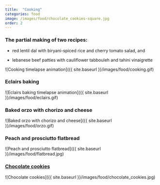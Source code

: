 ```yaml
---
title:  "Cooking"
categories: food
image: /images/food/chocolate_cookies-square.jpg
order: 2
---
```


### The partial making of two recipes:

+ red lentil dal with biryani-spiced rice and cherry tomato salad, and

+ lebanese beef patties with cauliflower tabbouleh and tahini vinaigrette 

![Cooking timelapse animation]({{ site.baseurl }}/images/food/cooking.gif)

### Eclairs baking

![Eclairs baking timelapse animation]({{ site.baseurl }}/images/food/eclairs.gif)

### Baked orzo with chorizo and cheese

![Baked orzo with chorizo and cheese]({{ site.baseurl }}/images/food/orzo.gif)

### Peach and prosciutto flatbread

![Peach and prosciutto flatbread]({{ site.baseurl }}/images/food/flatbread.jpg)

### [Chocolate cookies](http://blogs.kcrw.com/goodfood/2014/11/recipe-dominique-ansels-flourless-chocolate-pecan-cookies/)

![Chocolate cookies]({{ site.baseurl }}/images/food/chocolate_cookies.jpg)
